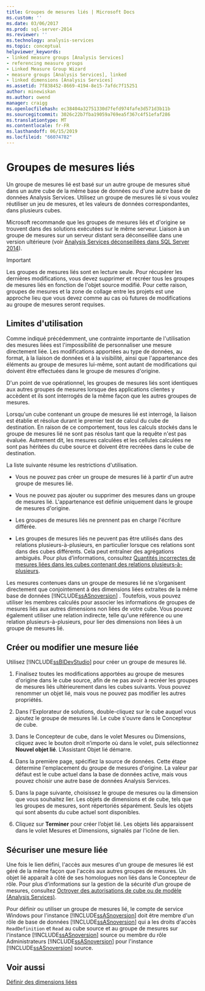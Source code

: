 ```yaml
---
title: Groupes de mesures liés | Microsoft Docs
ms.custom: ''
ms.date: 03/06/2017
ms.prod: sql-server-2014
ms.reviewer: ''
ms.technology: analysis-services
ms.topic: conceptual
helpviewer_keywords:
- linked measure groups [Analysis Services]
- referencing measure groups
- Linked Measure Group Wizard
- measure groups [Analysis Services], linked
- linked dimensions [Analysis Services]
ms.assetid: 7f838452-8669-4194-8e15-7afdc7f15251
author: minewiskan
ms.author: owend
manager: craigg
ms.openlocfilehash: ec38404a32751330d7fefd974fafe3d571d3b11b
ms.sourcegitcommit: 3026c22b7fba19059a769ea5f367c4f51efaf286
ms.translationtype: MT
ms.contentlocale: fr-FR
ms.lasthandoff: 06/15/2019
ms.locfileid: "66074782"
---
```

# <a name="linked-measure-groups"></a>Groupes de mesures liés
  Un groupe de mesures lié est basé sur un autre groupe de mesures situé dans un autre cube de la même base de données ou d'une autre base de données Analysis Services. Utilisez un groupe de mesures lié si vous voulez réutiliser un jeu de mesures, et les valeurs de données correspondantes, dans plusieurs cubes.  
  
 Microsoft recommande que les groupes de mesures liés et d'origine se trouvent dans des solutions exécutées sur le même serveur. Liaison à un groupe de mesures sur un serveur distant sera déconseillée dans une version ultérieure (voir [Analysis Services déconseillées dans SQL Server 2014](../deprecated-analysis-services-features-in-sql-server-2014.md)).  
  
> [!IMPORTANT]  
>  Les groupes de mesures liés sont en lecture seule. Pour récupérer les dernières modifications, vous devez supprimer et recréer tous les groupes de mesures liés en fonction de l'objet source modifié. Pour cette raison, groupes de mesures et la zone de collage entre les projets est une approche lieu que vous devez comme au cas où futures de modifications au groupe de mesures seront requises.  
  
## <a name="usage-limitations"></a>Limites d'utilisation  
 Comme indiqué précédemment, une contrainte importante de l'utilisation des mesures liées est l'impossibilité de personnaliser une mesure directement liée. Les modifications apportées au type de données, au format, à la liaison de données et à la visibilité, ainsi que l'appartenance des éléments au groupe de mesures lui-même, sont autant de modifications qui doivent être effectuées dans le groupe de mesures d'origine.  
  
 D'un point de vue opérationnel, les groupes de mesures liés sont identiques aux autres groupes de mesures lorsque des applications clientes y accèdent et ils sont interrogés de la même façon que les autres groupes de mesures.  
  
 Lorsqu'un cube contenant un groupe de mesures lié est interrogé, la liaison est établie et résolue durant le premier test de calcul du cube de destination. En raison de ce comportement, tous les calculs stockés dans le groupe de mesures lié ne sont pas résolus tant que la requête n'est pas évaluée. Autrement dit, les mesures calculées et les cellules calculées ne sont pas héritées du cube source et doivent être recréées dans le cube de destination.  
  
 La liste suivante résume les restrictions d'utilisation.  
  
-   Vous ne pouvez pas créer un groupe de mesures lié à partir d'un autre groupe de mesures lié.  
  
-   Vous ne pouvez pas ajouter ou supprimer des mesures dans un groupe de mesures lié. L'appartenance est définie uniquement dans le groupe de mesures d'origine.  
  
-   Les groupes de mesures liés ne prennent pas en charge l'écriture différée.  
  
-   Les groupes de mesures liés ne peuvent pas être utilisés dans des relations plusieurs-à-plusieurs, en particulier lorsque ces relations sont dans des cubes différents. Cela peut entraîner des agrégations ambiguës. Pour plus d’informations, consultez [Quantités incorrectes de mesures liées dans les cubes contenant des relations plusieurs-à-plusieurs](https://social.technet.microsoft.com/wiki/contents/articles/22911.incorrect-amounts-for-linked-measures-in-cubes-containing-many-to-many-relationships-ssas-troubleshooting.aspx).  
  
 Les mesures contenues dans un groupe de mesures lié ne s’organisent directement que conjointement à des dimensions liées extraites de la même base de données [!INCLUDE[ssASnoversion](../../includes/ssasnoversion-md.md)] . Toutefois, vous pouvez utiliser les membres calculés pour associer les informations de groupes de mesures liés aux autres dimensions non liées de votre cube. Vous pouvez également utiliser une relation indirecte, telle qu'une référence ou une relation plusieurs-à-plusieurs, pour lier des dimensions non liées à un groupe de mesures lié.  
  
## <a name="create-or-modify-a-linked-measure"></a>Créer ou modifier une mesure liée  
 Utilisez [!INCLUDE[ssBIDevStudio](../../includes/ssbidevstudio-md.md)] pour créer un groupe de mesures lié.  
  
1.  Finalisez toutes les modifications apportées au groupe de mesures d'origine dans le cube source, afin de ne pas avoir à recréer les groupes de mesures liés ultérieurement dans les cubes suivants. Vous pouvez renommer un objet lié, mais vous ne pouvez pas modifier les autres propriétés.  
  
2.  Dans l'Explorateur de solutions, double-cliquez sur le cube auquel vous ajoutez le groupe de mesures lié. Le cube s'ouvre dans le Concepteur de cube.  
  
3.  Dans le Concepteur de cube, dans le volet Mesures ou Dimensions, cliquez avec le bouton droit n’importe où dans le volet, puis sélectionnez **Nouvel objet lié**. L'Assistant Objet lié démarre.  
  
4.  Dans la première page, spécifiez la source de données. Cette étape détermine l'emplacement du groupe de mesures d'origine. La valeur par défaut est le cube actuel dans la base de données active, mais vous pouvez choisir une autre base de données Analysis Services.  
  
5.  Dans la page suivante, choisissez le groupe de mesures ou la dimension que vous souhaitez lier. Les objets de dimensions et de cube, tels que les groupes de mesures, sont répertoriés séparément. Seuls les objets qui sont absents du cube actuel sont disponibles.  
  
6.  Cliquez sur **Terminer** pour créer l’objet lié. Les objets liés apparaissent dans le volet Mesures et Dimensions, signalés par l'icône de lien.  
  
## <a name="secure-a-linked-measure"></a>Sécuriser une mesure liée  
 Une fois le lien défini, l'accès aux mesures d'un groupe de mesures lié est géré de la même façon que l'accès aux autres groupes de mesures. Un objet lié apparaît à côté de ses homologues non liés dans le Concepteur de rôle. Pour plus d’informations sur la gestion de la sécurité d’un groupe de mesures, consultez [Octroyer des autorisations de cube ou de modèle &#40;Analysis Services&#41;](grant-cube-or-model-permissions-analysis-services.md).  
  
 Pour définir ou utiliser un groupe de mesures lié, le compte de service Windows pour l'instance [!INCLUDE[ssASnoversion](../../includes/ssasnoversion-md.md)] doit être membre d'un rôle de base de données [!INCLUDE[ssASnoversion](../../includes/ssasnoversion-md.md)] qui a les droits d'accès `ReadDefinition` et `Read` au cube source et au groupe de mesures sur l'instance [!INCLUDE[ssASnoversion](../../includes/ssasnoversion-md.md)] source ou membre du rôle Administrateurs [!INCLUDE[ssASnoversion](../../includes/ssasnoversion-md.md)] pour l'instance [!INCLUDE[ssASnoversion](../../includes/ssasnoversion-md.md)] source.  
  
## <a name="see-also"></a>Voir aussi  
 [Définir des dimensions liées](define-linked-dimensions.md)  
  
  
